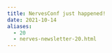 ```yaml
---
title: NervesConf just happened!
date: 2021-10-14
aliases:
  - 20
  - nerves-newsletter-20.html
---
```

